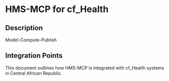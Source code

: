 # HMS-MCP for cf_Health

## Description

Model-Compute-Publish

## Integration Points

This document outlines how HMS-MCP is integrated with cf_Health systems in Central African Republic.
